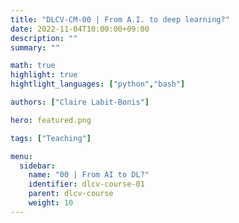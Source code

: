 ```yaml
---
title: "DLCV-CM-00 | From A.I. to deep learning?"
date: 2022-11-04T10:00:00+09:00
description: ""
summary: ""

math: true 
highlight: true
hightlight_languages: ["python","bash"]

authors: ["Claire Labit-Bonis"]

hero: featured.png

tags: ["Teaching"]

menu:
  sidebar:
    name: "00 | From AI to DL?"
    identifier: dlcv-course-01
    parent: dlcv-course
    weight: 10
---
```


